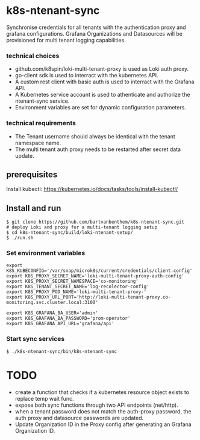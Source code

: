 # k8s-ntenant-sync
Synchronise credentials for all tenants with the authentication proxy and grafana configurations. Grafana Organizations and Datasources will be provisioned for multi tenant logging capabilities.

### technical choices
* github.com/k8spin/loki-multi-tenant-proxy is used as Loki auth proxy.
* go-client sdk is used to interract with the kubernetes API.
* A custom rest client with basic auth is used to interract with the Grafana API.
* A Kubernetes service account is used to athenticate and authorize the ntenant-sync service.
* Environment variables are set for dynamic configuration parameters.

### technical requirements
* The Tenant username should always be identical with the tenant namespace name.
* The multi tenant auth proxy needs to be restarted after secret data update.

## prerequisites
Install kubectl: https://kubernetes.io/docs/tasks/tools/install-kubectl/

## Install and run
```shell
$ git clone https://github.com/bartvanbenthem/k8s-ntenant-sync.git
# deploy Loki and proxy for a multi-tenant logging setup
$ cd k8s-ntenant-sync/build/loki-ntenant-setup/
$ ./run.sh
```

### Set environment variables
```shell
export K8S_KUBECONFIG='/var/snap/microk8s/current/credentials/client.config'
export K8S_PROXY_SECRET_NAME='loki-multi-tenant-proxy-auth-config'
export K8S_PROXY_SECRET_NAMESPACE='co-monitoring'
export K8S_TENANT_SECRET_NAME='log-recolector-config'
export K8S_PROXY_POD_NAME='loki-multi-tenant-proxy-'
export K8S_PROXY_URL_PORT='http://loki-multi-tenant-proxy.co-monitoring.svc.cluster.local:3100'

export K8S_GRAFANA_BA_USER='admin'
export K8S_GRAFANA_BA_PASSWORD='prom-operator'
export K8S_GRAFANA_API_URL='grafana/api'
```
### Start sync services
```shell
$ ./k8s-ntenant-sync/bin/k8s-ntenant-sync
```

# TODO
* create a function that checks if a kubernetes resource object exists to replace temp wait func.
* expose both sync functions through two API endpoints (net/http).
* when a tenant password does not match the auth-proxy password, the auth proxy and datasource passwords are updated.
* Update Organization ID in the Proxy config after generating an Grafana Organization ID.
